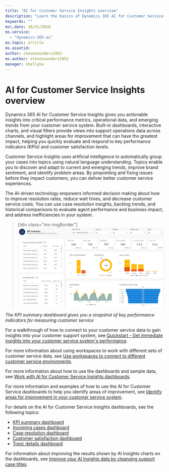 ```yaml
---
title: "AI for Customer Service Insights overview"
description: "Learn the basics of Dynamics 365 AI for Customer Service Insights."
keywords: ""
ms\.date: 10/31/2018
ms.service:
  - "dynamics-365-ai"
ms.topic: article
ms.assetid: 
author: stevesaunders1952
ms.author: stevesaunders1952
manager: shellyha
---
```


# AI for Customer Service Insights overview

Dynamics 365 AI for Customer Service Insights gives you actionable insights into critical performance metrics, operational data, and emerging trends from your customer service system. Built-in dashboards, interactive charts, and visual filters provide views into support operations data across channels, and highlight areas for improvement that can have the greatest impact, helping you quickly evaluate and respond to key performance indicators (KPIs) and customer satisfaction levels.

Customer Service Insights uses artificial intelligence to automatically group your cases into topics using natural language understanding. Topics enable you to discover and adapt to current and emerging trends, improve brand sentiment, and identify problem areas. By pinpointing and fixing issues before they impact customers, you can deliver better customer service experiences.

The AI-driven technology empowers informed decision making about how to improve resolution rates, reduce wait times, and decrease customer service costs. You can use case resolution insights, backlog trends, and historical comparisons to evaluate agent performance and business impact, and address inefficiencies in your system.

> [!div class="mx-imgBorder"]
> ![KPI summary dashboard](media/ai-customer-service-insights.png "KPI summary dashboard")

*The KPI summary dashboard gives you a snapshot of key performance indicators for measuring customer service*

For a walkthrough of how to connect to your customer service data to gain insights into your customer support system, see [Quickstart - Get immediate insights into your customer service system's performance](quickstart.md).

For more information about using workspaces to work with different sets of customer service data, see [Use workspaces to connect to different customer service environments](use-workspaces.md).

For more information about how to use the dashboards and sample data, see [Work with AI for Customer Service Insights dashboards](use-dashboard-sample-data.md).

For more information and examples of how to use the AI for Customer Service dashboards to help you identify areas of improvement, see [Identify areas for improvement in your customer service system](improve-system.md).

For details on the AI for Customer Service Insights dashboards, see the following topics:

* [KPI summary dashboard](dashboard-kpi-summary.md)
* [Incoming cases dashboard](dashboard-incoming-cases.md)
* [Case resolution dashboard](dashboard-case-resolutions.md)
* [Customer satisfaction dashboard](dashboard-CSAT.md)
* [Topic details dashboard](dashboard-topic-details.md)

For information about improving the results shown by AI Insights charts on the dashboards, see [Improve your AI Insights data by cleansing support case titles](settings.md).
